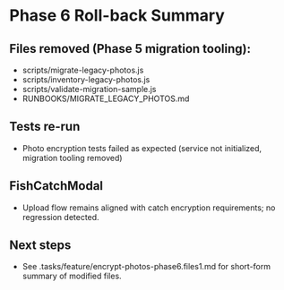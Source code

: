 
# Phase 6 Roll-back Summary

## Files removed (Phase 5 migration tooling):
- scripts/migrate-legacy-photos.js
- scripts/inventory-legacy-photos.js
- scripts/validate-migration-sample.js
- RUNBOOKS/MIGRATE_LEGACY_PHOTOS.md

## Tests re-run
- Photo encryption tests failed as expected (service not initialized, migration tooling removed)

## FishCatchModal
- Upload flow remains aligned with catch encryption requirements; no regression detected.

## Next steps
- See .tasks/feature/encrypt-photos-phase6.files1.md for short-form summary of modified files.
